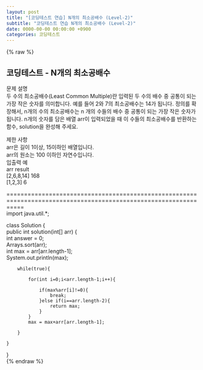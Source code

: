 ```yaml
---  
layout: post  
title: "[코딩테스트 연습] N개의 최소공배수 (Level-2)"  
subtitle: "코딩테스트 연습 N개의 최소공배수 (Level-2)"  
date: 0000-00-00 00:00:00 +0900  
categories: 코딩테스트  
---  
```

{% raw %}  
## 코딩테스트 - N개의 최소공배수  
문제 설명  
두 수의 최소공배수(Least Common Multiple)란 입력된 두 수의 배수 중 공통이 되는 가장 작은 숫자를 의미합니다. 예를 들어 2와 7의 최소공배수는 14가 됩니다. 정의를 확장해서, n개의 수의 최소공배수는 n 개의 수들의 배수 중 공통이 되는 가장 작은 숫자가 됩니다. n개의 숫자를 담은 배열 arr이 입력되었을 때 이 수들의 최소공배수를 반환하는 함수, solution을 완성해 주세요.  
  
제한 사항  
arr은 길이 1이상, 15이하인 배열입니다.  
arr의 원소는 100 이하인 자연수입니다.  
입출력 예  
arr	result  
[2,6,8,14]	168  
[1,2,3]	6  
  
=================================================================================================================  
import java.util.*;  
  
class Solution {  
    public int solution(int[] arr) {  
        int answer = 0;  
        Arrays.sort(arr);  
        int max = arr[arr.length-1];  
        System.out.println(max);  
  
        while(true){  
  
            for(int i=0;i<arr.length-1;i++){  
  
                if(max%arr[i]!=0){  
                    break;  
                }else if(i==arr.length-2){  
                    return max;  
                }  
            }  
            max = max+arr[arr.length-1];  
  
        }  
  
    }  
}  
{% endraw %}